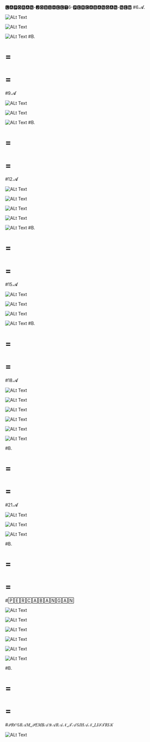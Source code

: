 🅻🅰🅿🅾🆁🅰🅽-🅹🅾🅱🆂🅷🅴🅴🆃6-🅿🅴🆁🅲🅰🅱🅰🅽🅶🅰🅽-🅽🅴🆆
#6.𝓐.



![ALt Text](https://github.com/rendiwibawa/Laporan-jobsheet6-percabangan-new/blob/master/6jwb%203.PNG)


![ALt Text](https://github.com/rendiwibawa/Laporan-jobsheet6-percabangan-new/blob/master/6jwb5.PNG)


![ALt Text](https://github.com/rendiwibawa/Laporan-jobsheet6-percabangan-new/blob/master/6jwb7.PNG)
#B.




=
=
=
=
#9.𝓐


![ALt Text](https://github.com/rendiwibawa/Laporan-jobsheet6-percabangan-new/blob/master/9%20jwb%203.PNG)



![ALt Text](https://github.com/rendiwibawa/Laporan-jobsheet6-percabangan-new/blob/master/9jwb5.PNG)



![ALt Text](https://github.com/rendiwibawa/Laporan-jobsheet6-percabangan-new/blob/master/9jwb7.PNG)
#B.








=
=
=
=
#12.𝓐

![ALt Text](https://github.com/rendiwibawa/Laporan-jobsheet6-percabangan-new/blob/master/12jwb1.PNG)


![ALt Text](https://github.com/rendiwibawa/Laporan-jobsheet6-percabangan-new/blob/master/12jwb3.PNG)


![ALt Text](https://github.com/rendiwibawa/Laporan-jobsheet6-percabangan-new/blob/master/12jwb5.PNG)


![ALt Text](https://github.com/rendiwibawa/Laporan-jobsheet6-percabangan-new/blob/master/12jwb6.PNG)


![ALt Text](https://github.com/rendiwibawa/Laporan-jobsheet6-percabangan-new/blob/master/12jwb7.PNG)
#B.











=
=
=
=
#15.𝓐

![ALt Text](https://github.com/rendiwibawa/Laporan-jobsheet6-percabangan-new/blob/master/14jwb1.PNG)


![ALt Text](https://github.com/rendiwibawa/Laporan-jobsheet6-percabangan-new/blob/master/14jwb3.PNG)


![ALt Text](https://github.com/rendiwibawa/Laporan-jobsheet6-percabangan-new/blob/master/14jwb5.PNG)


![ALt Text](https://github.com/rendiwibawa/Laporan-jobsheet6-percabangan-new/blob/master/14jwb7.PNG)
#B.









=
=
=
=
#18.𝓐

![ALt Text](https://github.com/rendiwibawa/Laporan-jobsheet6-percabangan-new/blob/master/18jwb1.PNG)


![ALt Text](https://github.com/rendiwibawa/Laporan-jobsheet6-percabangan-new/blob/master/18jwb2.PNG)


![ALt Text](https://github.com/rendiwibawa/Laporan-jobsheet6-percabangan-new/blob/master/18jwb3.PNG)


![ALt Text](https://github.com/rendiwibawa/Laporan-jobsheet6-percabangan-new/blob/master/18jwb4.PNG)


![ALt Text](https://github.com/rendiwibawa/Laporan-jobsheet6-percabangan-new/blob/master/18jwb5.PNG)


![ALt Text](https://github.com/rendiwibawa/Laporan-jobsheet6-percabangan-new/blob/master/18jwb7.PNG)

#B.








=
=
=
=
#21.𝓐

![ALt Text](https://github.com/rendiwibawa/Laporan-jobsheet6-percabangan-new/blob/master/21jwb50.PNG)


![ALt Text](https://github.com/rendiwibawa/Laporan-jobsheet6-percabangan-new/blob/master/21jwb75.PNG)


![ALt Text](https://github.com/rendiwibawa/Laporan-jobsheet6-percabangan-new/blob/master/21jwb85.PNG)

#B.










=
=
=
=
#🄿🄴🅁🄲🄰🄱🄰🄽🄶🄰🄽

![ALt Text](https://github.com/rendiwibawa/Laporan-jobsheet6-percabangan-new/blob/master/resep%20bahan%20makanan%201-1.PNG)


![ALt Text](https://github.com/rendiwibawa/Laporan-jobsheet6-percabangan-new/blob/master/resep%20bahan%20masakan%201-2.PNG)


![ALt Text](https://github.com/rendiwibawa/Laporan-jobsheet6-percabangan-new/blob/master/resep%20bahan%20masakan%201-3.PNG)


![ALt Text](https://github.com/rendiwibawa/Laporan-jobsheet6-percabangan-new/blob/master/resep%20bahan%20masakan%202-1.PNG)


![ALt Text](https://github.com/rendiwibawa/Laporan-jobsheet6-percabangan-new/blob/master/resep%20bahan%20masakan%202-2.PNG)


![ALt Text](https://github.com/rendiwibawa/Laporan-jobsheet6-percabangan-new/blob/master/resep%20bahan%20masakan%202-3.PNG)

#B.








=
=
=
=
#𝒫𝑅𝒪𝒢𝑅𝒜𝑀_𝒫𝐸𝑀𝐵𝒜𝒴𝒜𝑅𝒜𝒩_𝒯𝒜𝒢𝐼𝐻𝒜𝒩_𝐿𝐼𝒮𝒯𝑅𝐼𝒦

![ALt Text](https://github.com/rendiwibawa/Laporan-jobsheet6-percabangan-new/blob/master/listrik%20pembayaran%20new..PNG)

